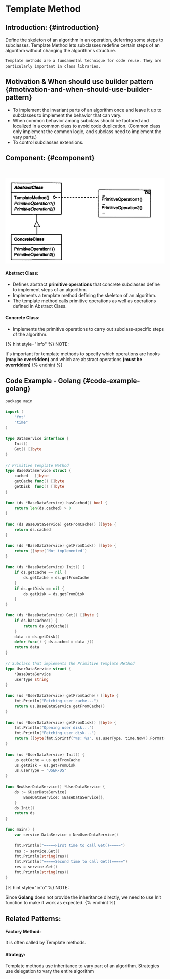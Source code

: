 # Template Method

## Introduction: {#introduction}

​Define the skeleton of an algorithm in an operation, deferring some steps to subclasses. Template Method lets subclasses redefine certain steps of an algorithm without changing the algorithm's structure.

`Template methods are a fundamental technique for code reuse. They are particularly important in class libraries.`

## Motivation & When should use builder pattern {#motivation-and-when-should-use-builder-pattern}

* ​To implement the invariant parts of an algorithm once and leave it up to subclasses to implement the behavior that can vary.
* When common behavior among subclass should be factored and localized in a common class to avoid code duplication. \(Common class only implement the common logic, and subclass need to implement the vary parts.\)
* To control subclasses extensions.

## Component: {#component}

​

![](../.gitbook/assets/image%20%2815%29.png)

#### 

#### Abstract Class:

* Defines abstract **primitive operations** that concrete subclasses define to implement steps of an algorithm.
* Implements a template method defining the skeleton of an algorithm.
* The template method calls primitive operations as well as operations defined in Abstract Class.

#### Concrete Class:

* Implements the primitive operations to carry out subclass-specific steps of the algorithm.

{% hint style="info" %}
NOTE:

It's important for template methods to specify which operations are hooks **\(may be overridden\)** and which are abstract operations **\(must be overridden\)**
{% endhint %}

## Code Example - Golang {#code-example-golang}

```go
​​package main

import (
	"fmt"
	"time"
)

type DataService interface {
	Init()
	Get() []byte
}

// Primitive Template Method
type BaseDataService struct {
	cached   []byte
	getCache func() []byte
	getDisk  func() []byte
}

func (ds *BaseDataService) hasCached() bool {
	return len(ds.cached) > 0
}

func (ds BaseDataService) getFromCache() []byte {
	return ds.cached
}

func (ds *BaseDataService) getFromDisk() []byte {
	return []byte(`Not implemented`)
}

func (ds *BaseDataService) Init() {
	if ds.getCache == nil {
		ds.getCache = ds.getFromCache
	}
	if ds.getDisk == nil {
		ds.getDisk = ds.getFromDisk
	}
}

func (ds *BaseDataService) Get() []byte {
	if ds.hasCached() {
		return ds.getCache()
	}
	data := ds.getDisk()
	defer func() { ds.cached = data }()
	return data
}

// Subclass that implements the Primitive Template Method
type UserDataService struct {
	*BaseDataService
	userType string
}

func (us *UserDataService) getFromCache() []byte {
	fmt.Println("Fetching user cache...")
	return us.BaseDataService.getFromCache()
}

func (us *UserDataService) getFromDisk() []byte {
	fmt.Println("Opening user disk...")
	fmt.Println("Fetching user disk...")
	return []byte(fmt.Sprintf("%s: %s", us.userType, time.Now().Format(time.RFC3339)))
}

func (us *UserDataService) Init() {
	us.getCache = us.getFromCache
	us.getDisk = us.getFromDisk
	us.userType = "USER-DS"
}

func NewUserDataService() *UserDataService {
	ds := &UserDataService{
		BaseDataService: &BaseDataService{},
	}
	ds.Init()
	return ds
}

func main() {
	var service DataService = NewUserDataService()

	fmt.Println("=====First time to call Get()=====")
	res := service.Get()
	fmt.Println(string(res))
	fmt.Println("=====Second time to call Get()=====")
	res = service.Get()
	fmt.Println(string(res))
}

```

{% hint style="info" %}
NOTE:

Since **Golang** does not provide the inheritance directly, we need to use Init function to make it work as expected.
{% endhint %}

## ​Related Patterns:

#### Factory Method: 

It is often called by Template methods.

#### Strategy:

Template methods use inheritance to vary part of an algorithm. Strategies use delegation to vary the entire algorithm

​

​

​

